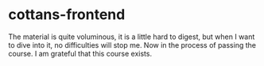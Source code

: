 # cottans-frontend
The material is quite voluminous, it is a little hard to digest, but when I want to dive into it, no difficulties will stop me. Now in the process of passing the course. I am grateful that this course exists.
